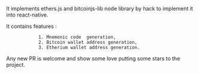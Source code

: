 It implements ethers.js and bitcoinjs-lib node library by hack to implement it into react-native.

It contains features :

                1. Mnemonic code  generation,
                2. Bitcoin wallet address generation,
                3. Etherium wallet address generation.

Any new PR is welcome and show some love putting some stars to the project.

